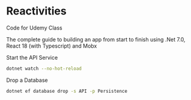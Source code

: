 # Reactivities
Code for Udemy Class

The complete guide to building an app from start to finish using .Net 7.0, React 18 (with Typescript) and Mobx

Start the API Service
```bash
dotnet watch --no-hot-reload
```

Drop a Database
```bash
dotnet ef database drop -s API -p Persistence
```